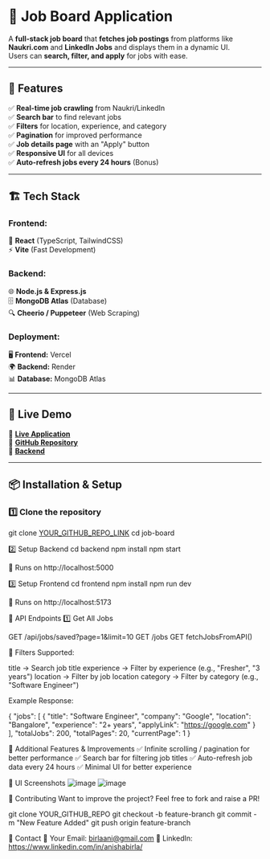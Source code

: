 # 🚀 Job Board Application  

A **full-stack job board** that **fetches job postings** from platforms like **Naukri.com** and **LinkedIn Jobs** and displays them in a dynamic UI.  
Users can **search, filter, and apply** for jobs with ease.  

---

## 🎯 Features  

✅ **Real-time job crawling** from Naukri/LinkedIn  
✅ **Search bar** to find relevant jobs  
✅ **Filters** for location, experience, and category  
✅ **Pagination** for improved performance  
✅ **Job details page** with an "Apply" button  
✅ **Responsive UI** for all devices  
✅ **Auto-refresh jobs every 24 hours** (Bonus)  

---

## 🏗 Tech Stack  

### **Frontend:**  
🚀 **React** (TypeScript, TailwindCSS)  
⚡ **Vite** (Fast Development)  

### **Backend:**  
🌐 **Node.js & Express.js**  
🗄 **MongoDB Atlas** (Database)  
🔍 **Cheerio / Puppeteer** (Web Scraping)  

### **Deployment:**  
🖥 **Frontend:** Vercel  
🌍 **Backend:** Render  
📊 **Database:** MongoDB Atlas  

---

## 🚀 Live Demo  

🔗 **[Live Application](https://job-portal-orcin-delta.vercel.app/)**  
🔗 **[GitHub Repository](https://github.com/Anisha2123/Job_Portal/)**  
🔗 **[Backend](https://job-portal-54lt.onrender.com/)**

---

## 📦 Installation & Setup  

### **1️⃣ Clone the repository**  

git clone [YOUR_GITHUB_REPO_LINK](https://github.com/Anisha2123/Job_Portal/)
cd job-board

2️⃣ Setup Backend
cd backend
npm install
npm start

📌 Runs on http://localhost:5000

3️⃣ Setup Frontend
cd frontend
npm install
npm run dev

📌 Runs on http://localhost:5173

📡 API Endpoints
1️⃣ Get All Jobs

GET /api/jobs/saved?page=1&limit=10
GET /jobs
GET fetchJobsFromAPI()

📌 Filters Supported:

title → Search job title
experience → Filter by experience (e.g., "Fresher", "3 years")
location → Filter by job location
category → Filter by category (e.g., "Software Engineer")

Example Response:

{
  "jobs": [
    {
      "title": "Software Engineer",
      "company": "Google",
      "location": "Bangalore",
      "experience": "2+ years",
      "applyLink": "https://google.com"
    }
  ],
  "totalJobs": 200,
  "totalPages": 20,
  "currentPage": 1
}


🎯 Additional Features & Improvements
✅ Infinite scrolling / pagination for better performance
✅ Search bar for filtering job titles
✅ Auto-refresh job data every 24 hours
✅ Minimal UI for better experience

🎨 UI Screenshots
![image](https://github.com/user-attachments/assets/ff7550a9-0064-498b-86a2-5874b8ffeb2b)
![image](https://github.com/user-attachments/assets/04c09349-d319-4775-8930-dc269496c8dc)



📜 Contributing
Want to improve the project? Feel free to fork and raise a PR!

git clone YOUR_GITHUB_REPO
git checkout -b feature-branch
git commit -m "New Feature Added"
git push origin feature-branch

📩 Contact
📧 Your Email: birlaani@gmail.com
🔗 LinkedIn: https://www.linkedin.com/in/anishabirla/

